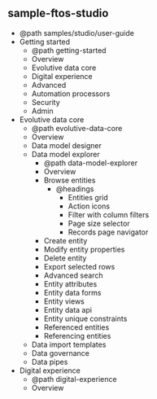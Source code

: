 

## sample-ftos-studio

- @path samples/studio/user-guide
- Getting started
    - @path getting-started
    - Overview
    - Evolutive data core
    - Digital experience
    - Advanced
    - Automation processors
    - Security
    - Admin
- Evolutive data core
    - @path evolutive-data-core
    - Overview
    - Data model designer
    - Data model explorer
        - @path data-model-explorer
        - Overview
        - Browse entities
            - @headings
                - Entities grid
                - Action icons
                - Filter with column filters
                - Page size selector
                - Records page navigator
        - Create entity
        - Modify entity properties
        - Delete entity
        - Export selected rows
        - Advanced search
        - Entity attributes
        - Entity data forms
        - Entity views
        - Entity data api
        - Entity unique constraints
        - Referenced entities
        - Referencing entities
    - Data import templates
    - Data governance
    - Data pipes
- Digital experience
    - @path digital-experience
    - Overview
